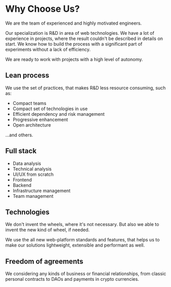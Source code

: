 # Why Choose Us?

We are the team of experienced and highly motivated engineers. 

Our specialization is R&D in area of web technologies. We have a lot of experience in projects, where the result couldn't be described in details on start. We know how to build the process with a significant part of experiments without a lack of efficiency.

We are ready to work with projects with a high level of autonomy.

## Lean process

We use the set of practices, that makes R&D less resource consuming, such as: 

- Compact teams
- Compact set of technologies in use
- Efficient dependency and risk management
- Progressive enhancement
- Open architecture

...and others.

## Full stack

- Data analysis
- Technical analysis
- UI/UX from scratch
- Frontend
- Backend
- Infrastructure management
- Team management

## Technologies

We don't invent the wheels, where it's not necessary. But also we able to invent the new kind of wheel, if needed.

We use the all new web-platform standards and features, that helps us to make our solutions lightweight, extensible and performant as well.

## Freedom of agreements

We considering any kinds of business or financial relationships, from classic personal contracts to DAOs and payments in crypto currencies.